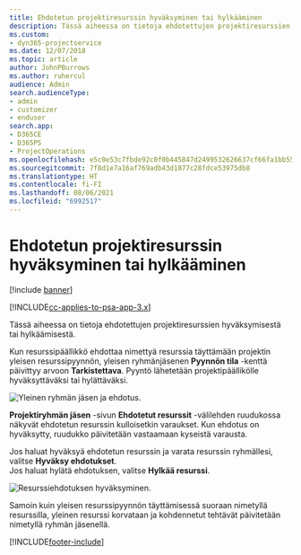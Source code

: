 ```yaml
---
title: Ehdotetun projektiresurssin hyväksyminen tai hylkääminen
description: Tässä aiheessa on tietoja ehdotettujen projektiresurssien hyväksymisestä tai hylkäämisestä.
ms.custom:
- dyn365-projectservice
ms.date: 12/07/2018
ms.topic: article
author: JohnPBurrows
ms.author: ruhercul
audience: Admin
search.audienceType:
- admin
- customizer
- enduser
search.app:
- D365CE
- D365PS
- ProjectOperations
ms.openlocfilehash: e5c0e53c7fbde92c0f0b445847d2499532626637cf66fa1bb556eccc1e6079ee
ms.sourcegitcommit: 7f8d1e7a16af769adb43d1877c28fdce53975db8
ms.translationtype: HT
ms.contentlocale: fi-FI
ms.lasthandoff: 08/06/2021
ms.locfileid: "6992517"
---
```

# <a name="accept-or-reject-a-proposed-project-resource"></a>Ehdotetun projektiresurssin hyväksyminen tai hylkääminen

[!include [banner](../includes/psa-now-project-operations.md)]

[!INCLUDE[cc-applies-to-psa-app-3.x](../includes/cc-applies-to-psa-app-3x.md)]

Tässä aiheessa on tietoja ehdotettujen projektiresurssien hyväksymisestä tai hylkäämisestä.

Kun resurssipäällikkö ehdottaa nimettyä resurssia täyttämään projektin yleisen resurssipyynnön, yleisen ryhmänjäsenen **Pyynnön tila** -kenttä päivittyy arvoon **Tarkistettava**. Pyyntö lähetetään projektipäällikölle hyväksyttäväksi tai hylättäväksi.

![Yleinen ryhmän jäsen ja ehdotus.](media/RM-how-to-19.png)

**Projektiryhmän jäsen** -sivun **Ehdotetut resurssit** -välilehden ruudukossa näkyvät ehdotetun resurssin kulloisetkin varaukset. Kun ehdotus on hyväksytty, ruudukko päivitetään vastaamaan kyseistä varausta. 

Jos haluat hyväksyä ehdotetun resurssin ja varata resurssin ryhmällesi, valitse **Hyväksy ehdotukset**.  
Jos haluat hylätä ehdotuksen, valitse **Hylkää resurssi**.

![Resurssiehdotuksen hyväksyminen.](media/RM-how-to-20.png) 

Samoin kuin yleisen resurssipyynnön täyttämisessä suoraan nimetyllä resurssilla, yleinen resurssi korvataan ja kohdennetut tehtävät päivitetään nimetyllä ryhmän jäsenellä.


[!INCLUDE[footer-include](../includes/footer-banner.md)]